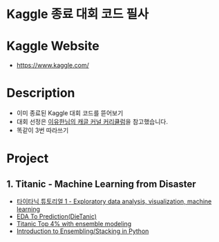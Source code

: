 # Kaggle 종료 대회 코드 필사

# Kaggle Website
- https://www.kaggle.com/

# Description
- 이미 종료된 Kaggle 대회 코드를 뜯어보기 
- 대회 선정은 [이유한님의 캐글 커널 커리큘럼](https://aifrenz.github.io/present_file/%EC%BB%A4%EB%84%90%EC%BB%A4%EB%A6%AC%ED%81%98%EB%9F%BC.pdf)을 참고했습니다. 
- 똑같이 3번 따라쓰기

# Project
## 1. Titanic - Machine Learning from Disaster
- [타이타닉 튜토리얼 1 - Exploratory data analysis, visualization, machine learning](https://kaggle-kr.tistory.com/17?category=868316)
- [EDA To Prediction(DieTanic)](https://www.kaggle.com/ash316/eda-to-prediction-dietanic)
- [Titanic Top 4% with ensemble modeling](https://www.kaggle.com/yassineghouzam/titanic-top-4-with-ensemble-modeling)
- [Introduction to Ensembling/Stacking in Python](https://www.kaggle.com/arthurtok/introduction-to-ensembling-stacking-in-python)
